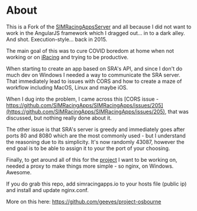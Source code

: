 # About

This is a Fork of the [SIMRacingAppsServer](https://github.com/SIMRacingApps/SIMRacingAppsServer) 
and all because I did not want to work in the AngularJS framework which 
I dragged out... in to a dark alley. And shot. Execution-style... back in 2015.

The main goal of this was to cure COVID boredom at home when not working or on [iRacing](https://iracing.com) and trying to be productive.

When starting to create an app based on SRA's API, and since I don't do much dev on Windows I needed a way to 
communicate the SRA server.  That immediately lead to issues with CORS and how to create a maze of workflow 
including MacOS, Linux and maybe iOS.

When I dug into the problem, I came across this [CORS issue - https://github.com/SIMRacingApps/SIMRacingApps/issues/205](https://github.com/SIMRacingApps/SIMRacingApps/issues/205), that was discussed, but nothing really done about it.

The other issue is that SRA's server is greedy and immediately goes after ports 
80 and 8080 which are the most commonly used - but I understand the reasoning due 
to its simplicity.  It's now randomly 43087, however the end goal is to be 
able to assign it to your the port of your choosing.

Finally, to get around all of this for the [project](https://github.com/geeves/project-osbourne) I want to be working on, 
needed a proxy to make things more simple - so nginx, on Windows.  Awesome.

If you do grab this repo, add simracingapps.io to your hosts file (public ip) 
and install and update nginx.conf.

More on this here: https://github.com/geeves/project-osbourne
